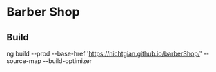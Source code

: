 # Barber Shop

## Build
ng build --prod --base-href 'https://nichtgian.github.io/barberShop/' --source-map --build-optimizer